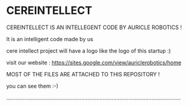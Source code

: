 # CEREINTELLECT
CEREINTELLECT IS AN INTELLEGENT CODE BY AURICLE ROBOTICS !

It is an intelligent code made by us 

cere intellect project will have a logo like the logo of this startup  :)


visit our website : https://sites.google.com/view/auriclerobotics/home

MOST OF THE FILES ARE ATTACHED TO THIS REPOSITORY !

you can see them  :-)



..................................................................................................................

